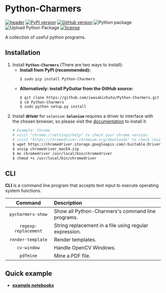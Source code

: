 # Python-Charmers

[![header](https://github.com/iwasakishuto/Python-Charmers/blob/master/image/header.png?raw=true)](https://github.com/iwasakishuto/Python-Charmers)
[![PyPI version](https://badge.fury.io/py/Python-Charmers.svg)](https://pypi.org/project/Python-Charmers/)
[![GitHub version](https://badge.fury.io/gh/iwasakishuto%2FPython-Charmers.svg)](https://github.com/iwasakishuto/Python-Charmers)
![Python package](https://github.com/iwasakishuto/Python-Charmers/workflows/Python%20package/badge.svg)
![Upload Python Package](https://github.com/iwasakishuto/Python-Charmers/workflows/Upload%20Python%20Package/badge.svg)
[![license](https://img.shields.io/github/license/mashape/apistatus.svg?maxAge=2592000)](https://github.com/iwasakishuto/Python-Charmers/blob/master/LICENSE)

A collection of useful python programs.

## Installation

1. Install **`Python-Charmers`** (There are two ways to install):
    - **Install from PyPI (recommended):**
        ```sh
        $ sudo pip install Python-Charmers
        ```
    - **Alternatively: install PyGuitar from the GitHub source:**
        ```sh
        $ git clone https://github.com/iwasakishuto/Python-Charmers.git
        $ cd Python-Charmers
        $ sudo python setup.py install
        ```
2. Install **driver** for `selenium`:
**`Selenium`** requires a driver to interface with the chosen browser, so please visit the [documentation](https://selenium-python.readthedocs.io/installation.html#drivers) to install it.
    ```sh
    # Example: Chrome
    # visit "chrome://settings/help" to check your chrome version.
    # visit "https://chromedriver.chromium.org/downloads" to check <Suitable.Driver.Version> for your chrome.
    $ wget https://chromedriver.storage.googleapis.com/<Suitable.Driver.Version>/chromedriver_mac64.zip
    $ unzip chromedriver_mac64.zip
    $ mv chromedriver /usr/local/bin/chromedriver
    $ chmod +x /usr/local/bin/chromedriver
    ```

## CLI

**CLI** is a command line program that accepts text input to execute operating system functions.

|Command|Description|
|:-:|:-|
| `pycharmers-show`    | Show all Python-Charmers's command line programs. |
| `regexp-replacement` | String replacement in a file using regular expression. |
| `render-template`    | Render templates. |
| `cv-window`          | Handle OpenCV Windows. |
| `pdfmine`            | Mine a PDF file. |

## Quick example

- **[example notebooks](https://nbviewer.jupyter.org/github/iwasakishuto/Python-Charmers/blob/master/examples/)**